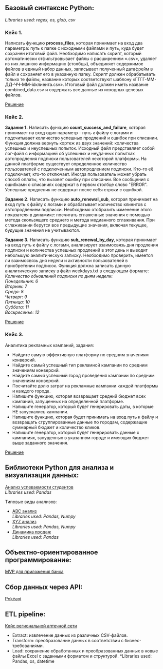 ## Базовый синтаксис Python:
*Libraries used: regex, os, glob, csv*

### **Кейс 1.** <br>
Написать функцию **process_files**, которая принимает на вход два параметра: путь к папке с исходными файлами и путь, куда будет сохранен итоговый файл. Необходимо написать скрипт, который автоматически отфильтровывает файлы с расширением «.csv», удаляет из них лишнюю информацию (столбцы), объединяет содержимое файлов в единый набор данных, записывает полученный датафрейм в файл и сохраняет его в указанную папку. Скрипт должен обрабатывать только те файлы, название которых соответствуют шаблону «ГГГГ-ММ-ДД-ЧЧ-ММ-idклиента.csv». Итоговый файл должен иметь название combined_data.csv и содержать все данные из исходных целевых файлов. 

[Решение](https://github.com/Advantl/Case-Studies-Python/blob/main/process_files.ipynb)

### **Кейс 2.**
**Задание 1.**
Написать функцию **count_success_and_failure**, которая принимает на вход один параметр -  путь к файлу с логами и подсчитывает количество успешных продлений и ошибок при списании. Функция должна вернуть кортеж из двух значений: количества успешных и неуспешных попыток. Исходный файл представляет собой лог-файл с информацией об успешных и неудачных попытках автопродления подписки пользователей некоторой платформы. На данной платформе существует определенное количество пользователей с подключенным автопродлением подписки. Кто-то её подключает, кто-то отключает. Иногда пользователь может убрать способ оплаты, что вызовет ошибку при списании. Все сообщения с ошибками о списаниях содержат в первом столбце слово "ERROR". Успешные продления не содержат после себя строки с ошибкой.

**Задание 2.** Написать функцию **auto_renewal_sub**, которая принимает на вход путь к файлу с логами и обрабатывает количество клиентов с автопродлением подписки. Необходимо отобразить изменение этого показателя в динамике: посчитать сглаженные значения с помощью метода скользящего среднего и метода медианного сглаживания. При сглаживании берутся все предыдущие значения, включая текущее, будущие значения не учитываются.

**Задание 3.** Написать функцию **sub_renewal_by_day**, которая принимает на вход путь к файлу с логами, анализирует взаимосвязь дня продления подписки и количества успешных продлений в этот день и выводит небольшую аналитическую записку. Необходимо проверить, имеется ли взаимосвязь дня недели и активности пользователей в приобретении подписок. Функция должна записать данную аналитическую записку в файл weekdays.txt в следующем формате:<br>
*Количество обновлений подписки по дням недели:<br>
Понедельник: 6<br>
Вторник: 7<br>
Среда: 8<br>
Четверг: 9<br>
Пятница: 10<br>
Суббота: 11<br>
Воскресенье: 12<br>*

[Решение](https://github.com/Advantl/Case-Studies-Python/blob/main/solutions%20for%20case%202.ipynb)

### **Кейс 3.**
Аналитика рекламных кампаний, задания:
- Найдите самую эффективную платформу по средним значениям конверсий.
- Найдите самый успешный тип рекламной кампании по средним значениям конверсий.
- Найдите самый успешный город проведения кампании по средним значениям конверсий.
- Посчитайте долю затрат на рекламные кампании каждой платформы и каждого города.
- Напишите функцию, которая возвращает средний бюджет всех кампаний, запущенных на определенной платформе.
- Напишите генератор, который будет генерировать даты, в которые НЕ запускались кампании.
- Напишите функцию, которая будет принимать на вход путь к файлу и возвращать сгруппированные данные по городам, содержащие суммарный бюджет и количество кликов.
- Напишите генератор, который будет генерировать данные о кампаниях, запущенных в указанном городе и имеющих бюджет выше заданного значения.

[Решение](https://github.com/Advantl/Case-Studies-Python/blob/main/solution_case_3.ipynb)

## Библиотеки Python для анализа и визуализации данных:

[Анализ успеваемости студентов](https://github.com/Advantl/Case-Studies-Python/blob/main/Python%20for%20DA/students_performance.ipynb)<br>
*Libraries used: Pandas*

Типовые виды анализов:
- [ABC анализ](https://github.com/Advantl/Case-Studies-Python/blob/main/Python%20for%20DA/pandas_abc_xyz_sales.ipynb)<br>
*Libraries used: Pandas, Numpy*
- [XYZ анализ](https://github.com/Advantl/Case-Studies-Python/blob/main/Python%20for%20DA/pandas_abc_xyz_sales.ipynb)<br>
*Libraries used: Pandas, Numpy*
- [Динамика продаж](https://github.com/Advantl/Case-Studies-Python/blob/main/Python%20for%20DA/pandas_abc_xyz_sales.ipynb) <br>
*Libraries used: Pandas*

## Объектно-ориентированное программирование:

[MVP для приложения банка](OOP/oop_python.ipynb)


## Сбор данных через API: 

[Pokéapi](API/pokeapi.ipynb)

## ETL pipeline:

[Кейс региональной аптечной сети](https://github.com/Advantl/Case-Studies-Python/blob/main/ETL/etl_case.ipynb)
- Extract: извлечение данных из различных CSV-файлов.    
- Transform: преобразование данных в соответствии с бизнес-требованиями.    
- Load: сохранение обработанных и преобразованных данных в новые файлы Excel с заданными форматом и структурой.
*Libraries used: Pandas, os, datetime
